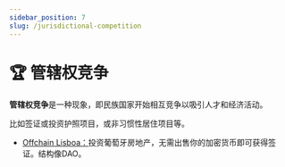 ```yaml
---
sidebar_position: 7
slug: /jurisdictional-competition
---
```


# 🏆 管辖权竞争

**管辖权竞争**是一种现象，即民族国家开始相互竞争以吸引人才和经济活动。

比如签证或投资护照项目，或非习惯性居住项目等。

- [Offchain Lisboa：](https://offchain.city/ "Offchain Lisboa：")投资葡萄牙房地产，无需出售你的加密货币即可获得签证。结构像DAO。
